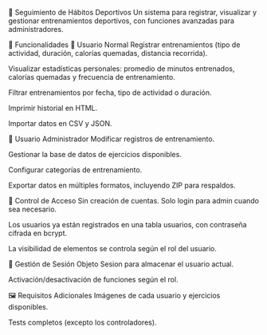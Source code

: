 🚀 Seguimiento de Hábitos Deportivos
Un sistema para registrar, visualizar y gestionar entrenamientos deportivos, con funciones avanzadas para administradores.

📌 Funcionalidades
🔹 Usuario Normal
Registrar entrenamientos (tipo de actividad, duración, calorías quemadas, distancia recorrida).

Visualizar estadísticas personales: promedio de minutos entrenados, calorías quemadas y frecuencia de entrenamiento.

Filtrar entrenamientos por fecha, tipo de actividad o duración.

Imprimir historial en HTML.

Importar datos en CSV y JSON.

🔹 Usuario Administrador
Modificar registros de entrenamiento.

Gestionar la base de datos de ejercicios disponibles.

Configurar categorías de entrenamiento.

Exportar datos en múltiples formatos, incluyendo ZIP para respaldos.

🔐 Control de Acceso
Sin creación de cuentas. Solo login para admin cuando sea necesario.

Los usuarios ya están registrados en una tabla usuarios, con contraseña cifrada en bcrypt.

La visibilidad de elementos se controla según el rol del usuario.

🔄 Gestión de Sesión
Objeto Sesion para almacenar el usuario actual.

Activación/desactivación de funciones según el rol.

🖼️ Requisitos Adicionales
Imágenes de cada usuario y ejercicios disponibles.

Tests completos (excepto los controladores).
